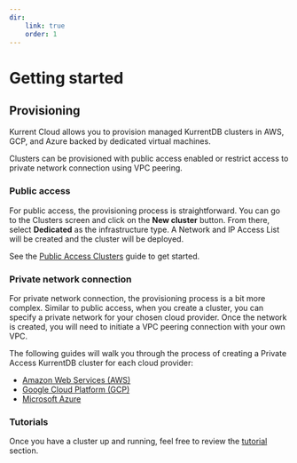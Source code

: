 ```yaml
---
dir:
    link: true
    order: 1
---
```


# Getting started

## Provisioning

Kurrent Cloud allows you to provision managed KurrentDB clusters in AWS, GCP, and Azure backed by dedicated virtual machines.

Clusters can be provisioned with public access enabled or restrict access to private network connection using VPC peering.

### Public access

For public access, the provisioning process is straightforward. You can go to the Clusters screen and click on the **New cluster** button. From there, select **Dedicated** as the infrastructure type. A Network and IP Access List will be created and the cluster will be deployed.

See the [Public Access Clusters](public.md) guide to get started.

### Private network connection

For private network connection, the provisioning process is a bit more complex. Similar to public access, when you create a cluster, you can specify a private network for your chosen cloud provider. Once the network is created, you will need to initiate a VPC peering connection with your own VPC.

The following guides will walk you through the process of creating a Private Access KurrentDB cluster for each cloud provider:
- [Amazon Web Services (AWS)](private-access/aws.md)
- [Google Cloud Platform (GCP)](private-access/gcp.md)
- [Microsoft Azure](private-access/azure.md)

### Tutorials

Once you have a cluster up and running, feel free to review the [tutorial](../../tutorials.md) section.